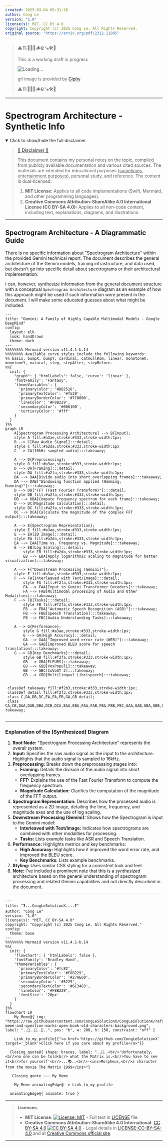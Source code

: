 ```yaml
---
created: 2025-03-04 05:31:26
author: Cong Le
version: "1.0"
license(s): MIT, CC BY 4.0
copyright: Copyright (c) 2025 Cong Le. All Rights Reserved.
original source: "https://arxiv.org/pdf/2312.11805"
---
```


> ⚠️🏗️🚧🦺🧱🪵🪨🪚🛠️👷
> 
> This is a working draft in progress
> 
> ![Loading...](https://media0.giphy.com/media/v1.Y2lkPTc5MGI3NjExYTFkc2hhaHlrazRiZXZ6cnBlbzdpd2hmZm40MHQ4aXQyOWhpend6dCZlcD12MV9pbnRlcm5hbF9naWZfYnlfaWQmY3Q9Zw/3ov9jWs5B1NI2voeuk/giphy.gif)
>
> gif image is provided by [Giphy](https://giphy.com)
> 
> ⚠️🏗️🚧🦺🧱🪵🪨🪚🛠️👷


----


# Spectrogram Architecture - Synthetic Info
<details open>
<summary>Click to show/hide the full disclaimer.</summary>
   
> <ins>📢 **Disclaimer** 🚨</ins>
>
> This document contains my personal notes on the topic,
> compiled from publicly available documentation and various cited sources.
> The materials are intended for educational purposes (<ins>sometimes, entertainment purposes</ins>), personal study, and reference.
> The content is dual-licensed:
> 1. **MIT License:** Applies to all code implementations (Swift, Mermaid, and other programming languages).
> 2. **Creative Commons Attribution-ShareAlike 4.0 International License (CC BY-SA 4.0):** Applies to all non-code content, including text, explanations, diagrams, and illustrations.

</details>

---


## Spectrogram Architecture - A Diagrammatic Guide 


There is no specific information about "Spectrogram Architecture" within the provided Gemini technical report. The document describes the general architecture of the Gemini models, training infrastructure, and data used, but doesn't go into specific detail about spectrograms or their architectural implementation. 

I can, however, synthesize information from the general document structure with a conceptual `Spectrogram Architecture` diagram as an example of how this approach might be used if such information *were* present in the document. I will make some educated guesses about what might be included.

```mermaid
---
title: "Gemini: A Family of Highly Capable Multimodal Models - Google DeepMind"
config:
  layout: elk
  look: handDrawn
  theme: dark
---
%%%%%%%% Mermaid version v11.4.1-b.14
%%%%%%%% Available curve styles include the following keywords:
%% basis, bumpX, bumpY, cardinal, catmullRom, linear, monotoneX, monotoneY, natural, step, stepAfter, stepBefore.
%%{
  init: {
    "graph": { "htmlLabels": false, 'curve': 'linear' },
    'fontFamily': 'Fantasy',
    'themeVariables': {
      'primaryColor': '#BB2528',
      'primaryTextColor': '#f529',
      'primaryBorderColor': '#7C0000',
      'lineColor': '#F8B229',
      'secondaryColor': '#006100',
      'tertiaryColor': '#fff'
    }
  }
}%%
graph LR
    A[Spectrogram Processing Architecture] --> B{Input};
    style A fill:#a3ae,stroke:#333,stroke-width:1px;
    B --> C[Raw Audio Signal]:::detail;
    style C fill:#a2da,stroke:#333,stroke-width:1px
    C --> CA[16kHz sampled audio]:::takeaway;
    
    A --> D{Preprocessing};
    style D fill:#a3ae,stroke:#333,stroke-width:1px;
    D --> DA[Framing]:::detail;
    style DA fill:#a2fa,stroke:#333,stroke-width:1px;
    DA --> DAA[Divide audio into short overlapping frames]:::takeaway;
    DA --> DAB["Windowing function applied (Hamming, Hanning)"]:::takeaway;
    D --> DB["FFT (Fast Fourier Transform)"]:::detail;
    style DB fill:#a2fa,stroke:#333,stroke-width:1px;
    DB --> DBA[Compute frequency spectrum for each frame]:::takeaway;
    D --> DC[Magnitude Calculation]:::detail;
    style DC fill:#a2fa,stroke:#333,stroke-width:1px;
    DC --> DCA[Calculate the magnitude of the complex FFT output]:::takeaway;

    A --> E{Spectrogram Representation};
    style E fill:#a3ae,stroke:#333,stroke-width:1px;
    E --> EA[2D Image]:::detail;
    style EA fill:#a2da,stroke:#333,stroke-width:1px;
    EA --> EAA[Time vs. Frequency vs. Magnitude]:::takeaway;
    E --> EB[Log Scaling]:::detail;
        style EB fill:#a2da,stroke:#333,stroke-width:1px;
        EB --> EBA[Apply logarithmic scaling to magnitude for better visualization]:::takeaway;

    A --> F{"Downstream Processing (Gemini)"};
    style F fill:#a3ae,stroke:#333,stroke-width:1px;
    F --> FA[Interleaved with Text/Image]:::detail;
        style FA fill:#f2fa,stroke:#333,stroke-width:1px;
        FA --> FAA[Input to Gemini Transformer Decoders]:::takeaway;
        FA --> FAB[Multimodal processing of Audio and Other Modalities]:::takeaway;
    F --> FB[Tasks]:::detail;
        style FB fill:#f2fa,stroke:#333,stroke-width:1px;
        FB --> FBA["Automatic Speech Recognition (ASR)"]:::takeaway;
        FB --> FBB[Speech Translation]:::takeaway;
        FB --> FBC[Audio Understanding Tasks]:::takeaway;
    
    A --> G{Performance};
        style G fill:#a3ae,stroke:#333,stroke-width:1px;
        G --> GA[High Accuracy]:::detail;
        GA --> GAA["Improved word error rate (WER)"]:::takeaway;
        GA --> GAB[Improved BLEU score for speech translation]:::takeaway;
    G --> GB[Key Benchmarks]:::detail;
        style GB fill:#f2fa,stroke:#333,stroke-width:1px;
        GB --> GBA[FLEURS]:::takeaway;
        GB --> GBB[VoxPopuli]:::takeaway;
        GB --> GBC[CoVoST 2]:::takeaway;
        GB --> GBD[Multilingual Librispeech]:::takeaway;

    
 classDef takeaway fill:#f2b3,stroke:#333,stroke-width:1px;
 classDef detail fill:#f2f3,stroke:#333,stroke-width:1px;
 class C,DA,DB,DC,EA,FA,FB,GA,GB detail;
 class CA,CB,DAA,DAB,DBA,DCB,DCA,EAA,EBA,FAA,FAB,FBA,FBB,FBC,GAA,GAB,GBA,GBB,GBC,GBD takeaway;
 
```

---

### Explanation of the (Synthesized) Diagram

1.  **Root Node:** "Spectrogram Processing Architecture" represents the overall system.
2.  **Input:** Specifies the raw audio signal as the input to the architecture. Highlights that the audio signal is sampled to 16kHz.
3.  **Preprocessing:** Breaks down the preprocessing stages into:
    *   **Framing:** Details the division of the audio signal into short overlapping frames.
    *   **FFT:** Explains the use of the Fast Fourier Transform to compute the frequency spectrum.
    *   **Magnitude Calculation:** Clarifies the computation of the magnitude of the FFT output.
4.  **Spectrogram Representation:** Describes how the processed audio is represented as a 2D image, detailing the time, frequency, and magnitude axes and the use of log scaling.
5.  **Downstream Processing (Gemini):** Shows how the Spectrogram is input to the Gemini model:
    *   **Interleaved with Text/Image:** Indicates how spectrograms are combined with other modalities for processing.
    *   **Tasks:** Lists example tasks like ASR and Speech Translation.
6.  **Performance:** Highlights metrics and key benchmarks:
    *   **High Accuracy:** Highlights how it improved the word error rate, and improved the BLEU score.
    *   **Key Benchmarks:** Lists example benchmarks.
7.  **Styling:** Uses similar CSS styling for a consistent look and feel.
8.  **Note:** I've included a prominent note that this is a *synthesized* architecture based on the general understanding of spectrogram processing and related Gemini capabilities and not directly described in the document.



---


```mermaid
---
title: "❓...CongLeSolutionX....❓"
author: "Cong Le"
version: "1.0"
license(s): "MIT, CC BY-SA 4.0"
copyright: "Copyright (c) 2025 Cong Le. All Rights Reserved."
config:
  theme: base
---
%%%%%%%% Mermaid version v11.4.1-b.14
%%{
  init: {
    'flowchart': { 'htmlLabels': false },
    'fontFamily': 'Bradley Hand',
    'themeVariables': {
      'primaryColor': '#fc82',
      'primaryTextColor': '#F8B229',
      'primaryBorderColor': '#27AE60',
      'secondaryColor': '#5229',
      'secondaryTextColor': '#6C3483',
      'lineColor': '#F8B229',
      'fontSize': '20px'
    }
  }
}%%
flowchart LR
    My_Meme@{ img: "https://raw.githubusercontent.com/CongLeSolutionX/CongLeSolutionX/refs/heads/main/assets/images/My-meme-and-question-marks-open-book-old-characters-background.png", label: "..🙉..👀..📖..", pos: "b", w: 200, h: 150, constraint: "off" }
   
    Link_to_my_profile{{"<a href='https://github.com/CongLeSolutionX' target='_blank'>Click here if you care about my profile</a>"}}

  Closing_quote@{ shape: braces, label: "..👀..<br/>'Unfortunately,<br/>no one can be told<br/> what the Matrix is.<br/>You have to see it<br/>for yourself'<br/>...📚..<br/>-<ins>Morpheus,<br/>a character from the movie The Matrix 1999</ins>"}

   Closing_quote ~~~ My_Meme

    My_Meme animatingEdge@--> Link_to_my_profile
  
  animatingEdge@{ animate: true }

```

---
><b>Licenses</b>:
>
>- <b>MIT License</b>:  [![License: MIT](https://img.shields.io/badge/License-MIT-yellow.svg)](LICENSE) - Full text in [LICENSE](LICENSE) file.
>- <b>Creative Commons Attribution-ShareAlike 4.0 International</b>: [CC BY-SA 4.0](https://creativecommons.org/licenses/by-sa/4.0/) [![CC BY-SA 4.0](https://licensebuttons.net/l/by-sa/4.0/88x31.png)](https://creativecommons.org/licenses/by-sa/4.0/) - Legal details in [LICENSE-CC-BY-SA-4.0](THE_PAST/LICENSE-CC-BY-SA-4.0) and at [Creative Commons official site](https://creativecommons.org/licenses/by-sa/4.0/).
>
---
